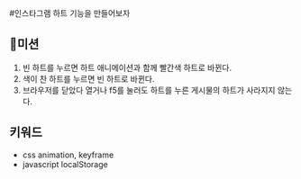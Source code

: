 #인스타그램 하트 기능을 만들어보자

## 🚀미션
1. 빈 하트를 누르면 하트 애니메이션과 함께 빨간색 하트로 바뀐다.
2. 색이 찬 하트를 누르면 빈 하트로 바뀐다.
3. 브라우저를 닫았다 열거나 f5를 눌러도 하트를 누른 게시물의 하트가 사라지지 않는다.



## 키워드
- css animation, keyframe
- javascript localStorage